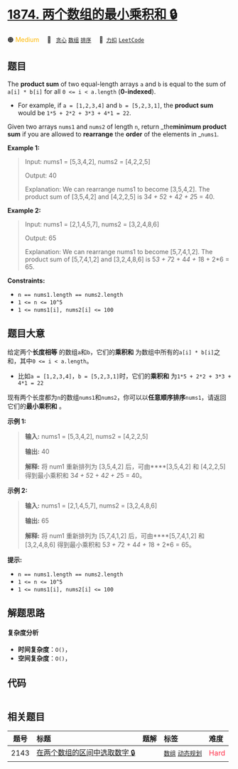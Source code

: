 # [1874. 两个数组的最小乘积和 🔒](https://2xiao.github.io/leetcode-js/problem/1874.html)

🟠 <font color=#ffb800>Medium</font>&emsp; 🔖&ensp; [`贪心`](/tag/greedy.md) [`数组`](/tag/array.md) [`排序`](/tag/sorting.md)&emsp; 🔗&ensp;[`力扣`](https://leetcode.cn/problems/minimize-product-sum-of-two-arrays) [`LeetCode`](https://leetcode.com/problems/minimize-product-sum-of-two-arrays)

## 题目

The **product sum** of two equal-length arrays `a` and `b` is equal to the sum
of `a[i] * b[i]` for all `0 <= i < a.length` (**0-indexed**).

  * For example, if `a = [1,2,3,4]` and `b = [5,2,3,1]`, the **product sum** would be `1*5 + 2*2 + 3*3 + 4*1 = 22`.

Given two arrays `nums1` and `nums2` of length `n`, return _the**minimum
product sum** if you are allowed to **rearrange** the **order** of the
elements in _`nums1`.



**Example 1:**

> 
> 
> Input: nums1 = [5,3,4,2], nums2 = [4,2,2,5]
> 
> 
> 
> Output: 40
> 
> 
> 
> Explanation:  We can rearrange nums1 to become [3,5,4,2]. The product sum of [3,5,4,2] and [4,2,2,5] is 3*4 + 5*2 + 4*2 + 2*5 = 40.
> 
> 

**Example 2:**

> 
> 
> Input: nums1 = [2,1,4,5,7], nums2 = [3,2,4,8,6]
> 
> 
> 
> Output: 65
> 
> 
> 
> Explanation: We can rearrange nums1 to become [5,7,4,1,2]. The product sum of [5,7,4,1,2] and [3,2,4,8,6] is 5*3 + 7*2 + 4*4 + 1*8 + 2*6 = 65.
> 
> 

**Constraints:**

  * `n == nums1.length == nums2.length`
  * `1 <= n <= 10^5`
  * `1 <= nums1[i], nums2[i] <= 100`


## 题目大意

给定两个**长度相等** 的数组`a`和`b`，它们的**乘积和** 为数组中所有的`a[i] * b[i]`之和，其中`0 <= i <
a.length`。

  * 比如`a = [1,2,3,4]`，`b = [5,2,3,1]`时，它们的**乘积和** 为`1*5 + 2*2 + 3*3 + 4*1 = 22`

现有两个长度都为`n`的数组`nums1`和`nums2`，你可以以**任意顺序排序**`nums1`，请返回它们的**最小乘积和** 。

**示例 1:**

> 
> 
> 
> 
> 
> **输入:** nums1 = [5,3,4,2], nums2 = [4,2,2,5]
> 
> **输出:** 40
> 
> **解释:** 将 num1 重新排列为 [3,5,4,2] 后，可由****[3,5,4,2] 和 [4,2,2,5] 得到最小乘积和 3*4 + 5*2 + 4*2 + 2*5 = 40。
> 
> 

**示例 2:**

> 
> 
> 
> 
> 
> **输入:** nums1 = [2,1,4,5,7], nums2 = [3,2,4,8,6]
> 
> **输出:** 65
> 
> **解释:** 将 num1 重新排列为 [5,7,4,1,2] 后，可由****[5,7,4,1,2] 和 [3,2,4,8,6] 得到最小乘积和 5*3 + 7*2 + 4*4 + 1*8 + 2*6 = 65。
> 
> 

**提示:**

  * `n == nums1.length == nums2.length`
  * `1 <= n <= 10^5`
  * `1 <= nums1[i], nums2[i] <= 100`


## 解题思路

#### 复杂度分析

- **时间复杂度**：`O()`，
- **空间复杂度**：`O()`，

## 代码

```javascript

```

## 相关题目

<!-- prettier-ignore -->
| 题号 | 标题 | 题解 | 标签 | 难度 |
| :------: | :------ | :------: | :------ | :------ |
| 2143 | [在两个数组的区间中选取数字 🔒](https://leetcode.com/problems/choose-numbers-from-two-arrays-in-range) |  |  [`数组`](/tag/array.md) [`动态规划`](/tag/dynamic-programming.md) | <font color=#ff334b>Hard</font> |